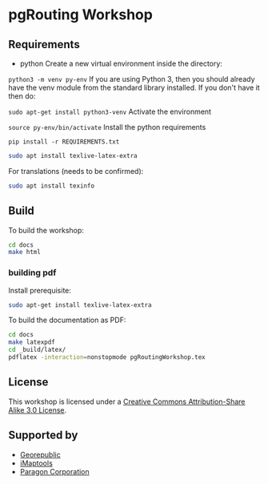 # pgRouting Workshop
## Requirements

* python
Create a new virtual environment inside the directory:

``` python3 -m venv py-env ```
If you are using Python 3, then you should already have the venv module from the standard library installed. If you don't have it then do:

``` sudo apt-get install python3-venv ```
Activate the environment

``` source py-env/bin/activate ```
Install the python requirements

``` pip install -r REQUIREMENTS.txt ```

```bash
sudo apt install texlive-latex-extra
```

For translations (needs to be confirmed):

```bash
sudo apt install texinfo
```

## Build

To build the workshop:

```bash
cd docs
make html
```
### building pdf

Install prerequisite:
```bash
sudo apt-get install texlive-latex-extra
```

To build the documentation as PDF:

```bash
cd docs
make latexpdf
cd _build/latex/
pdflatex -interaction=nonstopmode pgRoutingWorkshop.tex
```

## License

This workshop is licensed under a [Creative Commons Attribution-Share Alike 3.0 License](http://creativecommons.org/licenses/by-sa/3.0/).

## Supported by

* [Georepublic](https://georepublic.info)
* [iMaptools](http://imaptools.com)
* [Paragon Corporation](https://www.paragoncorporation.com)